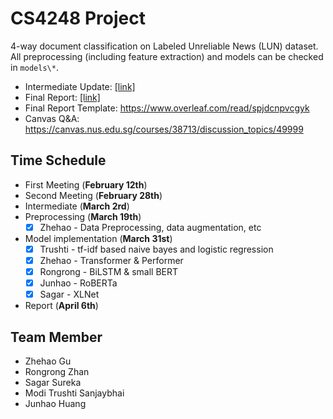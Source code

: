 # CS4248 Project

4-way document classification on Labeled Unreliable News (LUN) dataset.
All preprocessing (including feature extraction) and models can be checked in `models\*`.

- Intermediate Update: [[link]](https://nusu-my.sharepoint.com/:p:/r/personal/e0950247_u_nus_edu/Documents/CS4248%20Intermediate%20Update.pptx?d=wa84d06158fba4ea3b70080c205934458&csf=1&web=1&e=Bv7QjT)
- Final Report: [[link]](https://www.overleaf.com/1285972979tgtswprdpwdt)
- Final Report Template: https://www.overleaf.com/read/spjdcnpvcgyk
- Canvas Q&A: https://canvas.nus.edu.sg/courses/38713/discussion_topics/49999

## Time Schedule

- First Meeting (**February 12th**)
- Second Meeting (**February 28th**)
- Intermediate (**March 2rd**)
- Preprocessing (**March 19th**)
  - [X] Zhehao - Data Preprocessing, data augmentation, etc
- Model implementation (**March 31st**)
  - [X] Trushti - tf-idf based naive bayes and logistic regression
  - [X] Zhehao - Transformer & Performer
  - [X] Rongrong - BiLSTM & small BERT
  - [X] Junhao - RoBERTa
  - [X] Sagar - XLNet
- Report (**April 6th**)

## Team Member

- Zhehao Gu
- Rongrong Zhan
- Sagar Sureka
- Modi Trushti Sanjaybhai
- Junhao Huang
